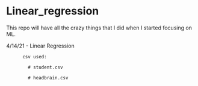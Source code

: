 # Linear_regression

This repo will have all the crazy things that I did when I started focusing on ML.

4/14/21 - Linear Regression

          csv used:
          
            # student.csv
            
            # headbrain.csv
            
